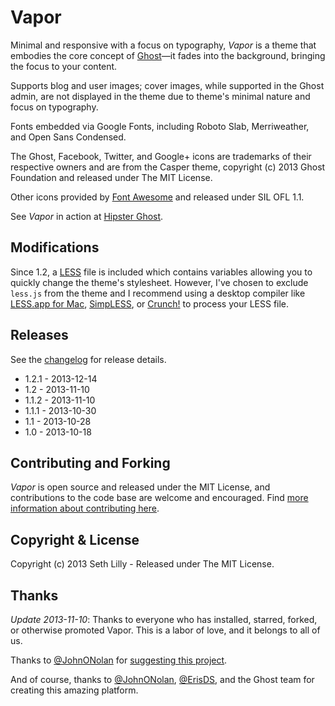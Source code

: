 # Vapor

Minimal and responsive with a focus on typography, *Vapor* is a theme that embodies the core concept of [Ghost](http://ghost.org/)&mdash;it fades into the background, bringing the focus to your content.

Supports blog and user images; cover images, while supported in the Ghost admin, are not displayed in the theme due to theme's minimal nature and focus on typography.

Fonts embedded via Google Fonts, including Roboto Slab, Merriweather, and Open Sans Condensed.

The Ghost, Facebook, Twitter, and Google+ icons are trademarks of their respective owners and are from the Casper theme, copyright (c) 2013 Ghost Foundation and released under The MIT License.

Other icons provided by [Font Awesome](https://github.com/FortAwesome/Font-Awesome) and released under SIL OFL 1.1.

See *Vapor* in action at [Hipster Ghost](http://hipsterghost.com/).

## Modifications

Since 1.2, a [LESS](http://lesscss.org) file is included which contains variables allowing you to quickly change the theme's stylesheet. However, I've chosen to exclude `less.js` from the theme and I recommend using a desktop compiler like [LESS.app for Mac](http://incident57.com/less/), [SimpLESS](http://wearekiss.com/simpless), or [Crunch!](http://crunchapp.net/) to process your LESS file.

## Releases

See the [changelog](CHANGELOG.md) for release details.

* 1.2.1 - 2013-12-14
* 1.2 - 2013-11-10
* 1.1.2 - 2013-11-10
* 1.1.1 - 2013-10-30
* 1.1 - 2013-10-28
* 1.0 - 2013-10-18

## Contributing and Forking

*Vapor* is open source and released under the MIT License, and contributions to the code base are welcome and encouraged. Find [more information about contributing here](CONTRIBUTING.md).

## Copyright & License

Copyright (c) 2013 Seth Lilly - Released under The MIT License.

## Thanks

*Update 2013-11-10*: Thanks to everyone who has installed, starred, forked, or otherwise promoted Vapor. This is a labor of love, and it belongs to all of us.

Thanks to [@JohnONolan](http://twitter.com/JohnONolan) for [suggesting this project](https://alpha.app.net/johnonolan/post/9574144).

And of course, thanks to [@JohnONolan](http://twitter.com/JohnONolan), [@ErisDS](http://twitter.com/ErisDS), and the Ghost team for creating this amazing platform.
